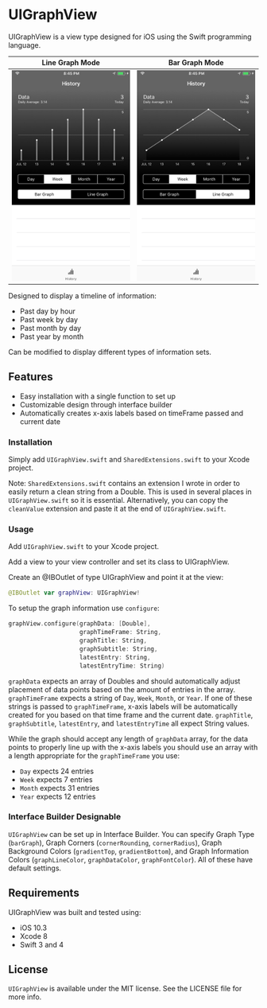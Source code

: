 # UIGraphView

UIGraphView is a view type designed for iOS using the Swift programming language.

| Line Graph Mode | Bar Graph Mode |
|:---------------:|:--------------:|
|<img src="UIGraphView_BarGraph.png" alt="UIGraphView Bar Graph" width=300>|<img src="UIGraphView_LineGraph.png" alt="UIGraphView Line Graph" width=300>|

Designed to display a timeline of information:
- Past day by hour
- Past week by day
- Past month by day
- Past year by month

Can be modified to display different types of information sets.

## Features
- Easy installation with a single function to set up
- Customizable design through interface builder
- Automatically creates x-axis labels based on timeFrame passed and current date

### Installation
Simply add `UIGraphView.swift` and `SharedExtensions.swift` to your Xcode project.

Note:
`SharedExtensions.swift` contains an extension I wrote in order to easily return a clean string from a Double. This is used in several places in `UIGraphView.swift` so it is essential. Alternatively, you can copy the `cleanValue` extension and paste it at the end of `UIGraphView.swift`.

### Usage

Add `UIGraphView.swift` to your Xcode project.

Add a view to your view controller and set its class to UIGraphView.

Create an @IBOutlet of type UIGraphView and point it at the view:

```swift
@IBOutlet var graphView: UIGraphView!
```

To setup the graph information use `configure`:

```swift
graphView.configure(graphData: [Double],
                    graphTimeFrame: String,
                    graphTitle: String,
                    graphSubtitle: String,
                    latestEntry: String,
                    latestEntryTime: String)
```

`graphData` expects an array of Doubles and should automatically adjust placement of data points based on the amount of entries in the array.
`graphTimeFrame` expects a string of `Day`, `Week`, `Month`, or `Year`. If one of these strings is passed to `graphTimeFrame`, x-axis labels will be automatically created for you based on that time frame and the current date.
`graphTitle`, `graphSubtitle`, `latestEntry`, and `latestEntryTime` all expect String values.

While the graph should accept any length of `graphData` array, for the data points to properly line up with the x-axis labels you should use an array with a length appropriate for the `graphTimeFrame` you use:
- `Day` expects 24 entries
- `Week` expects 7 entries
- `Month` expects 31 entries
- `Year` expects 12 entries

### Interface Builder Designable
`UIGraphView` can be set up in Interface Builder. You can specify Graph Type (`barGraph`), Graph Corners (`cornerRounding`, `cornerRadius`), Graph Background Colors (`gradientTop`, `gradientBottom`), and Graph Information Colors (`graphLineColor`, `graphDataColor`, `graphFontColor`). All of these have default settings.

## Requirements
UIGraphView was built and tested using:
- iOS 10.3
- Xcode 8
- Swift 3 and 4

## License
`UIGraphView` is available under the MIT license. See the LICENSE file for more info.
